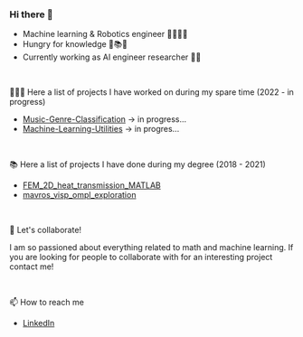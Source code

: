 ### Hi there 👋

<!--
**luigidamico100/luigidamico100** is a ✨ _special_ ✨ repository because its `README.md` (this file) appears on your GitHub profile.

Here are some ideas to get you started:
-->
- Machine learning & Robotics engineer          🧑🏻‍💻👾
- Hungry for knowledge                          🤤📚😋  
- Currently working as AI engineer researcher   🧐🔬

<br/>

🧑🏻‍💻 Here a list of projects I have worked on during my spare time (2022 - in progress)
  - [Music-Genre-Classification](https://github.com/luigidamico100/Music-Genre-Classification) -> in progress...
  - [Machine-Learning-Utilities](https://github.com/luigidamico100/Machine-Learning-Utilities) -> in progres...
  
  <br/>
  
📚 Here a list of projects I have done during my degree (2018 - 2021)

  - [FEM_2D_heat_transmission_MATLAB](https://github.com/luigidamico100/FEM_2D_heat_transmission_MATLAB)
  - [mavros_visp_ompl_exploration](https://github.com/luigidamico100/mavros_visp_ompl_exploration)
  
  <br/>
  
👯 Let's collaborate!

  I am so passioned about everything related to math and machine learning. If you are looking for people to collaborate with for an interesting project contact me!

<br/>

📫 How to reach me
  - [LinkedIn](https://www.linkedin.com/in/luigi-d-amico-796531bb/)
  



<!--
- 🔭 I’m currently working on ...
- 🌱 I’m currently learning ...
- 👯 I’m looking to collaborate on ...
- 🤔 I’m looking for help with ...
- 💬 Ask me about ...
- 📫 How to reach me: 
  - [LinkedIn](https://www.linkedin.com/in/luigi-d-amico-796531bb/)
- 😄 Pronouns: ...
- ⚡ Fun fact: ...

-->

